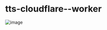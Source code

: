 # tts-cloudflare--worker
![image](https://github.com/miku8miku/tts-cloudflare--worker/assets/52441374/8be35c37-e77e-4fa9-a8ee-4cc8255304a9)

